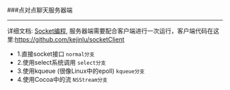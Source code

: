 ###点对点聊天服务器端

---
详细文档: [Socket编程][link-socket], 服务器端需要配合客户端进行一次运行，客户端代码在这里:<https://github.com/kejinlu/socketClient>

[link-socket]:https://github.com/kejinlu/objc-doc/blob/master/Socket%E7%BC%96%E7%A8%8B.md

* 1.直接socket接口  `normal分支`
* 2.使用select系统调用  `select分支`
* 3.使用kqueue (很像Linux中的epoll)  `kqueue分支`
* 4.使用Cocoa中的流 `NSStream分支`